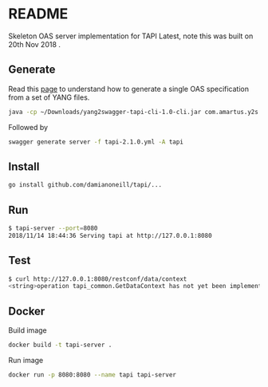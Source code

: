 # README

Skeleton OAS server implementation for TAPI Latest, note this was built on 20th Nov 2018 .

## Generate

Read this [page](https://github.com/MEF-GIT/MEF-LSO-Presto-SDK/tree/master/published/swagger) to understand how to generate a single OAS specification from a set of YANG files.

```bash
java -cp ~/Downloads/yang2swagger-tapi-cli-1.0-cli.jar com.amartus.y2s.Generator -yang-dir TAPI/YANG -output tapi-2.1.0.yml
```

Followed by 

```bash
swagger generate server -f tapi-2.1.0.yml -A tapi
```

## Install

```bash
go install github.com/damianoneill/tapi/...
```

## Run

```bash
$ tapi-server --port=8080
2018/11/14 18:44:36 Serving tapi at http://127.0.0.1:8080
```

## Test

```bash
$ curl http://127.0.0.1:8080/restconf/data/context
<string>operation tapi_common.GetDataContext has not yet been implemented</string>
```

## Docker

Build image 

```bash
docker build -t tapi-server .
```

Run image

```bash
docker run -p 8080:8080 --name tapi tapi-server
```